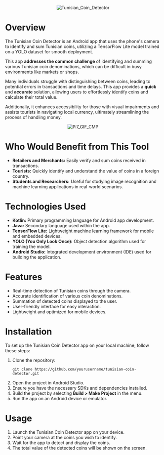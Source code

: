 <div align='center'>

![Tunisian_Coin_Detector](https://github.com/user-attachments/assets/e7531210-fa84-45a3-aaaf-9626eaa6d865)

</div>


# Overview
The Tunisian Coin Detector is an Android app that uses the phone's camera to identify and sum Tunisian coins, utilizing a TensorFlow Lite model trained on a YOLO dataset for smooth deployment.

This app <strong> addresses the common challenge </strong> of identifying and summing various Tunisian coin denominations, which can be difficult in busy environments like markets or shops.

Many individuals struggle with distinguishing between coins, leading to potential errors in transactions and time delays. This app provides a <strong> quick </strong> and <strong> accurate </strong> solution, allowing users to effortlessly identify coins and calculate their total value. 

Additionally, it enhances accessibility for those with visual impairments and assists tourists in navigating local currency, ultimately streamlining the process of handling money.
<div align='center'>
    
![Pi7_GIF_CMP](https://github.com/user-attachments/assets/4fa4af23-3749-4591-a669-cfa5dfcfa5f9)

</div>


# Who Would Benefit from This Tool
- **Retailers and Merchants:** Easily verify and sum coins received in transactions.
- **Tourists:** Quickly identify and understand the value of coins in a foreign country.
- **Students and Researchers:** Useful for studying image recognition and machine learning applications in real-world scenarios.


# Technologies Used
- **Kotlin:** Primary programming language for Android app development.
- **Java:** Secondary language used within the app.
- **TensorFlow Lite:** Lightweight machine learning framework for mobile and embedded devices.
- **YOLO (You Only Look Once):** Object detection algorithm used for training the model.
- **Android Studio:** Integrated development environment (IDE) used for building the application.


# Features
- Real-time detection of Tunisian coins through the camera.
- Accurate identification of various coin denominations.
- Summation of detected coins displayed to the user.
- User-friendly interface for easy interaction.
- Lightweight and optimized for mobile devices.


# Installation
<p>To set up the Tunisian Coin Detector app on your local machine, follow these steps:</p>
<ol>
    <li>Clone the repository:</li>
    <pre><code class="language-bash">git clone https://github.com/yourusername/tunisian-coin-detector.git</code></pre>
    <li>Open the project in Android Studio.</li>
    <li>Ensure you have the necessary SDKs and dependencies installed.</li>
    <li>Build the project by selecting <strong>Build > Make Project</strong> in the menu.</li>
    <li>Run the app on an Android device or emulator.</li>
</ol>



# Usage


<ol>
    <li>Launch the Tunisian Coin Detector app on your device.</li>
    <li>Point your camera at the coins you wish to identify.</li>
    <li>Wait for the app to detect and display the coins.</li>
    <li>The total value of the detected coins will be shown on the screen.</li>
</ol>
